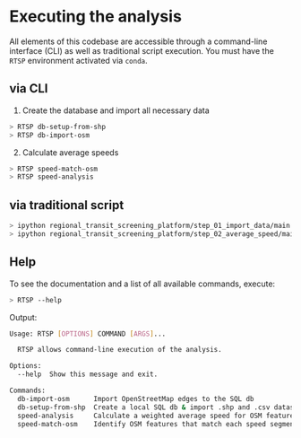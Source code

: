 # Executing the analysis

All elements of this codebase are accessible through a command-line interface (CLI)
as well as traditional script execution. You must have the ``RTSP`` environment
activated via ``conda``.

## via CLI

1) Create the database and import all necessary data

```bash
> RTSP db-setup-from-shp
> RTSP db-import-osm
```

2) Calculate average speeds
```bash
> RTSP speed-match-osm
> RTSP speed-analysis
```

## via traditional script

```bash
> ipython regional_transit_screening_platform/step_01_import_data/main.py
> ipython regional_transit_screening_platform/step_02_average_speed/main.py
```

## Help 

To see the documentation and a list of all available commands, execute:

```bash
> RTSP --help
```

Output:

```bash
Usage: RTSP [OPTIONS] COMMAND [ARGS]...

  RTSP allows command-line execution of the analysis.

Options:
  --help  Show this message and exit.

Commands:
  db-import-osm      Import OpenStreetMap edges to the SQL db
  db-setup-from-shp  Create a local SQL db & import .shp and .csv datasets
  speed-analysis     Calculate a weighted average speed for OSM features
  speed-match-osm    Identify OSM features that match each speed segment
```